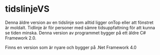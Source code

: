 # tidslinjeVS
Denna äldre version av en tidslinje som alltid ligger onTop eller att fönstret är moldalt. Tidlinje är för personer med sämre tidsuppfattning för att kunna se tiden minska. Denna version av programmet bygger på ett äldre C# Framework  2.0.

Finns en version som är nyare och bygger på .Net Framework 4.0
